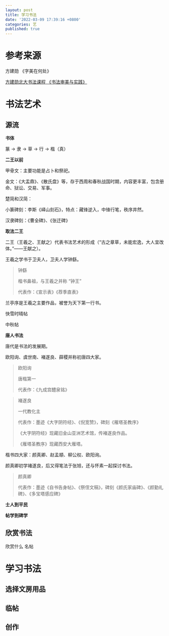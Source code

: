 ```yaml
---
layout: post
title: 学习书法
date: '2022-03-09 17:39:16 +0800'
categories: 艺
published: true
---
```


# 参考来源

方建勋 《字美在何处》

[方建勋北大书法课程 《书法审美与实践》](https://www.bilibili.com/video/BV12w411R75u/)

# 书法艺术

## 源流

**书体**

篆 -> 隶 -> 草 -> 行 -> 楷（真）

**二王以前**

甲骨文：主要功能是占卜和祭祀。

金文：《大盂鼎》、《散氏盘》等，存于西周和春秋战国时期，内容更丰富，包含册命、狱讼、交易、军事。

楚简和汉简：

小篆碑刻：李斯《峄山刻石》，特点：藏锋逆入，中锋行笔，秩序井然。

汉隶碑刻：《曹全碑》、《张迁碑》

**取法二王**

二王（王羲之、王献之）代表书法艺术的形成（“古之章草，未能宏逸，大人宜改体。”——王献之）。

王羲之学书于卫夫人，卫夫人学钟繇。

> 钟繇
>
> 楷书鼻祖，与王羲之并称 “钟王”
>
> 代表作：《宣示表》《荐季直表》

兰亭序是王羲之主要作品，被誉为天下第一行书。

快雪时晴帖

中秋帖

**唐人书法**

唐代是书法的发展期。

欧阳询、虞世南、褚遂良、薛稷并称初唐四大家。

> 欧阳询
>
> 唐楷第一
>
> 代表作：《九成宫醴泉铭》

> 褚遂良
>
> 一代教化主
>
> 代表作：墨迹《大字阴符经》、《倪宽赞》，碑刻《雁塔圣教序》
>
> 《大字阴符经》现藏旧金山亚洲艺术馆，传褚遂良作品。
>
> 《雁塔圣教序》现藏西安大雁塔。

楷书四大家：颜真卿、赵孟頫、柳公权、欧阳询。

颜真卿初学褚遂良，后又得笔法于张旭，还与怀素一起探讨书法。

> 颜真卿
>
> 代表作：墨迹《自书告身帖》、《祭侄文稿》，碑刻《颜氏家庙碑》、《颜勤礼碑》、《多宝塔感应碑》

**士人到平民**

**帖学到碑学**

## 欣赏书法

欣赏什么
名帖

# 学习书法

## 选择文房用品
## 临帖
## 创作

